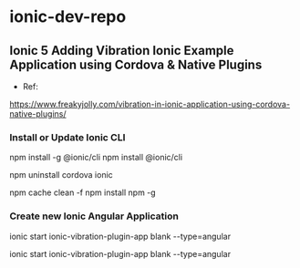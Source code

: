 # ionic-dev-repo


## Ionic 5 Adding Vibration Ionic Example Application using Cordova & Native Plugins

- Ref:

https://www.freakyjolly.com/vibration-in-ionic-application-using-cordova-native-plugins/

### Install or Update Ionic CLI

npm install -g @ionic/cli
npm install @ionic/cli


npm uninstall cordova ionic

npm cache clean -f
npm install npm -g

### Create new Ionic Angular Application

ionic start ionic-vibration-plugin-app blank --type=angular

ionic start ionic-vibration-plugin-app blank --type=angular




